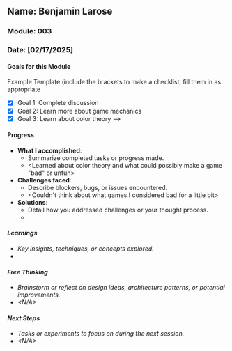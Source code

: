## Name: Benjamin Larose
### Module: 003

<!-- Repeat the below as needed-->
### Date: [02/17/2025]

#### Goals for this Module
 Example Template (include the brackets to make a checklist, fill them in as appropriate
- [x] Goal 1: Complete discussion
- [x] Goal 2: Learn more about game mechanics
- [x] Goal 3: Learn about color theory
-->

#### Progress
- **What I accomplished**:
  - Summarize completed tasks or progress made.
  - <Learned about color theory and what could possibly make a game "bad" or unfun>
- **Challenges faced**:
  - Describe blockers, bugs, or issues encountered.
  -  <Couldn't think about what games I considered bad for a little bit>
- **Solutions**:
  - Detail how you addressed challenges or your thought process.
  -  <I went through my games library and picked a few.>

#### Learnings
- Key insights, techniques, or concepts explored.
-  <I leanred a but about color theory and how different colors signify different things.>

#### Free Thinking
- Brainstorm or reflect on design ideas, architecture patterns, or potential improvements.
-  <N/A>
<!--

- Example prompts:
  - "What if the player interactions were asynchronous instead of real-time?"
  - "How could ECS improve performance in this system?"
  - "Does my current design support scalability? How can it improve?"
  
-->

#### Next Steps
- Tasks or experiments to focus on during the next session.
-  <N/A>
